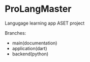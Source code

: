 # ProLangMaster
Langugage learning app ASET project

Branches:
- main(documentation)
- application(dart)
- backend(python)
